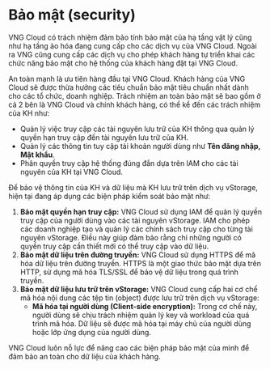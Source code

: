 # Bảo mật (security)

VNG Cloud có trách nhiệm đảm bảo tính bảo mật của hạ tầng vật lý cũng như hạ tầng ảo hóa đang cung cấp cho các dịch vụ của VNG Cloud. Ngoài ra VNG cũng cung cấp các dịch vụ cho phép khách hàng tự triển khai các chức năng bảo mật cho hệ thống của khách hàng đặt tại VNG Cloud.

An toàn mạnh là ưu tiên hàng đầu tại VNG Cloud. Khách hàng của VNG Cloud sẽ được thừa hưởng các tiêu chuẩn bảo mật tiêu chuẩn nhất dành cho các tổ chức, doanh nghiệp. Trách nhiệm an toàn bảo mật sẽ bao gồm ở cả 2 bên là VNG Cloud và chính khách hàng, có thể kể đến các trách nhiệm của KH như:

* Quản lý việc truy cập các tài nguyên lưu trữ của KH thông qua quản lý quyền hạn truy cập đến tài nguyên lưu trữ của KH.
* Quản lý các thông tin tuy cập tài khoản người dùng như **Tên đăng nhập, Mật khẩu**.
* Phân quyền truy cập hệ thống đúng đắn dựa trên IAM cho các tài nguyên của KH tại VNG Cloud.

Để bảo vệ thông tin của KH và dữ liệu mà KH lưu trữ trên dịch vụ vStorage, hiện tại đang áp dụng các biện pháp kiểm soát bảo mật như:

1. **Bảo mật quyền hạn truy cập:** VNG Cloud sử dụng IAM để quản lý quyền truy cập của người dùng vào các tài nguyên vStorage. IAM cho phép các doanh nghiệp tạo và quản lý các chính sách truy cập cho từng tài nguyên vStorage. Điều này giúp đảm bảo rằng chỉ những người có quyền truy cập cần thiết mới có thể truy cập vào dữ liệu.
2. **Bảo mật dữ liệu trên đường truyền:** VNG Cloud sử dụng HTTPS để mã hóa dữ liệu trên đường truyền. HTTPS là một giao thức bảo mật dựa trên HTTP, sử dụng mã hóa TLS/SSL để bảo vệ dữ liệu trong quá trình truyền.
3. **Bảo mật dữ liệu lưu trữ trên vStorage:** VNG Cloud cung cấp hai cơ chế mã hóa nội dung các tệp tin (object) được lưu trữ trên dịch vụ vStorage:
   * **Mã hóa tại người dùng (Client-side encryption):** Trong cơ chế này, người dùng sẽ chịu trách nhiệm quản lý key và workload của quá trình mã hóa. Dữ liệu sẽ được mã hóa tại máy chủ của người dùng hoặc lớp ứng dụng của người dùng.

VNG Cloud luôn nỗ lực để nâng cao các biện pháp bảo mật của mình để đảm bảo an toàn cho dữ liệu của khách hàng.
